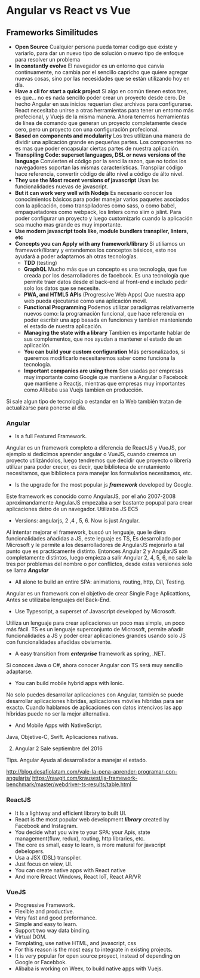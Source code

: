 # Angular vs React vs Vue

## Frameworks Similitudes

* __Open Source__
  Cualquier persona pueda tomar codigo que existe y variarlo, para dar un nuevo tipo de solución o nuevo tipo de enfoque para resolver un problema
* __In constantly evolve__
  El navegador es un entorno que canvia continuamente, no cambia por el sencillo capricho que quiere agregar nuevas cosas, sino por las necesidades que se están utilizando hoy en día.
* __Have a cli for start a quick project__
  Si algo en común tienen estos tres, es que... no es nada sencillo poder crear un proyecto desde cero. De hecho Angular en sus inicios requerian diez archivos para configurarse. React necesitaba unirse a otras herramientas para tener un entorno más profecional, y Vuejs de la misma manera.
  Ahora tenemos herramientas de línea de comando que generan un proyecto completamente desde cero, pero un proyecto con una configuración profecional.
* __Based on components and modularity__
  Los tres utilizan una manera de dividir una aplicación grande en pequeñas partes.
  Los componentes no es mas que poder encapsular ciertas partes de nuestra aplicación.
* __Transpiling Code: superset languages, DSL or news versions of the language__
  Convierten el código por la sencilla razon,  que no todos los navegadores soportan las mismas características.
  Transpilar código hace referencia, convertir código de álto nivel a código de álto nivel.
* __They use the Most recent versions of javascript__
  Usan las funcionalidades nuevas de javascript.
* __But it can work very well with Nodejs__
  Es necesario conocer los conocimientos básicos para poder manejar varios paquetes asociados con la aplicación, como transpiladores como sass, o como babel, empaquetadores como webpack, los linters como slim o jslint. Para poder configurar un proyecto y luego customizarlo cuando la aplicación sea mucho mas grande es muy importante.
* __Use modern javascript tools like, module bundlers transpiler, linters, etc__
* __Concepts you can Apply with any framework/library__
  Si utiliamos un framework/library y entendemos los conceptos básicos, esto nos ayudará a poder adaptarnos ah otras tecnologías.
  * __TDD__ (testing)
  * __GraphQL__
    Mucho más que un concepto es una tecnología, que fue creada por los desarrolladores de facebook. Es una tecnología que permite traer datos desde el back-end al front-end e includo pedir solo los datos que se necesite.
  * __PWA, and HTML5 APIs__ (Progressive Web Apps)
    Que nuestra app web pueda ejecutarse como una aplicación movil.
  * __Functional Programming__
    Podemos utilizar paradigmas relativamente nuevos como: la programación funcional, que hace referencia en poder escribir una app basada en funciones y tambien manteniendo el estado de nuestra aplicación.
  * __Managing the state with a library__
    Tambien es importante hablar de sus complementos, que nos ayudan a mantener el estado de un aplicación.
  * __You can build your custom configuration__
    Más personalizados, si queremos modificarlo necesitaremos saber como funciona la tecnología.
  * __Important companies are using them__
    Son usadas por empresas muy importante como Google que mantiene a Angular o Facebook que mantiene a Reactjs, mientras que empresas muy importantes como Alibaba usa Vuejs tambien en producción.

Si sale algun tipo de tecnología o estandar en la Web también tratan de actualizarse para ponerse al día.

### Angular
* Is a full Featured Framework.

Angular es un framework completo a diferencia de ReactJS y VueJS, por ejemplo si dedicimos aprender angular o VueJS, cuando creemos un proyecto utilizándolos, luego tendremos que decidir que proyecto o librería utilizar para poder crecer, es decir, que biblioteca de enrutamiento necesitamos, que biblioteca para manejar los formularios necesitamos, etc.

* Is the upgrade for the most popular js ___framework___ developed by Google.

Este framework es conocido como AngularJS, por el año 2007-2008 aproximandamente AngularJS empezaba a ser bastante popupal para crear aplicaciones detro de un navegador. Utilizaba JS EC5

* Versions: angularjs, 2 ,4 , 5, 6. Now is just Angular.

Al intentar mejorar el framework, buscó un lenguaje, que le diera funcionalidades añadidas a JS, este leguaje es TS, Es desarrollado por Microsoft y le permite a los desarrolladores de AngularJS mejorarlo a tal punto que es practicamente distinto. Entonces Angular 2 y AngularJS son completamente distintos, luego empieza a salir Angular 2, 4, 5, 6, no sale la tres por problemas del nombre o por conflictos, desde estas versiones solo se llama ___Angular___

* All alone to build an entire SPA: animations, routing, http, D/I, Testing.

Angular es un framework con el objetivo de crear Single Page Aplicattions, Antes se utilizaba lenguajes del Back-End.

* Use Typescript, a superset  of Javascript developed by Microsoft.

Utiliza un lenguaje para crear aplicaciones un poco mas simple, un poco más fácil. TS es un lenguaje superconjunto de Microsoft, permite añadir funcionalidades a JS y poder crear aplicaciones grandes usando solo JS con funcionalidades añadidas obviamente.

* A easy transition from ___enterprise___ framework as spring, .NET.

Si conoces Java o C#, ahora conocer Angular con TS será muy sencillo adaptarse.

* You can build mobile hybrid apps with Ionic.

No solo puedes desarrollar aplicaciones con Angular, también se puede desarrollar aplicaciones híbridas, aplicaciones móviles híbridas para ser exacto. Cuando hablamos de aplicaciones con datos intencivos las app híbridas puede no ser la mejor alternativa.

* And Mobile Apps with NativeScript.

Java, Objetive-C, Swift. Aplicaciones nativas.


2. Angular 2 Sale septiembre del 2016


Tips. Angular Ayuda al desarrollador a manejar el estado.

http://blog.desafiolatam.com/vale-la-pena-aprender-programar-con-angularjs/
https://rawgit.com/krausest/js-framework-benchmark/master/webdriver-ts-results/table.html


### ReactJS
* It Is a lightway and efficient library to built UI.
* React is the most popular web development ___library___ created by Facebook and Instagram.
* You decide what you wire to your SPA: your Apis, state management(fluw, redux), routing, http libraries, etc.
* The core es small, easy to learn, is more matural for javacript debelopers.
* Usa a JSX (DSL) transpiler.
* Just focus on wiew, UI.
* You can create native apps with React native
* And more Rreact Windows, React IoT, React AR/VR

### VueJS
* Progressive Framework.
* Flexible and productive.
* Very fast and good preformance.
* Simple and easy to learn.
* Support two way data binding.
* Virtual DOM.
* Templating, use native HTML, and javascript, css
* For this reason is the most easy to integrate in existing projects.
* It is very popular for open source proyect, instead of depending on Google or Facebbok.
* Alibaba is working on Weex, to build native apps with Vuejs.
